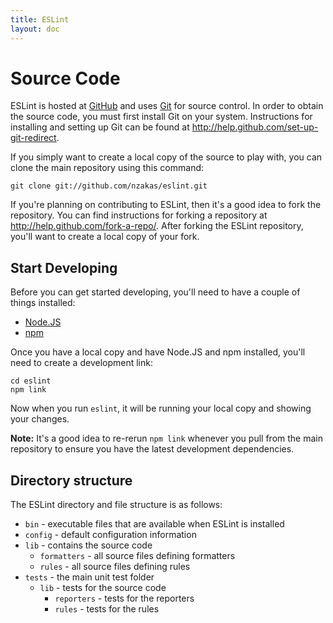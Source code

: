 ```yaml
---
title: ESLint
layout: doc
---
```

# Source Code

ESLint is hosted at [GitHub](http://www.github.com) and uses [Git](http://git-scm.com/) for source control. In order to obtain the source code, you must first install Git on your system. Instructions for installing and setting up Git can be found at http://help.github.com/set-up-git-redirect.

If you simply want to create a local copy of the source to play with, you can clone the main repository using this command:

    git clone git://github.com/nzakas/eslint.git

If you're planning on contributing to ESLint, then it's a good idea to fork the repository. You can find instructions for forking a repository at http://help.github.com/fork-a-repo/. After forking the ESLint repository, you'll want to create a local copy of your fork.

## Start Developing

Before you can get started developing, you'll need to have a couple of things installed:

* [Node.JS](http://nodejs.org)
* [npm](http://npmjs.org)

Once you have a local copy and have Node.JS and npm installed, you'll need to create a development link:

    cd eslint
    npm link

Now when you run `eslint`, it will be running your local copy and showing your changes.

**Note:** It's a good idea to re-rerun `npm link` whenever you pull from the main repository to ensure you have the latest development dependencies.

## Directory structure

The ESLint directory and file structure is as follows:

* `bin` - executable files that are available when ESLint is installed
* `config` - default configuration information
* `lib` - contains the source code
    * `formatters` - all source files defining formatters
    * `rules` - all source files defining rules
* `tests` - the main unit test folder
    * `lib` - tests for the source code
        * `reporters` - tests for the reporters
        * `rules` - tests for the rules
